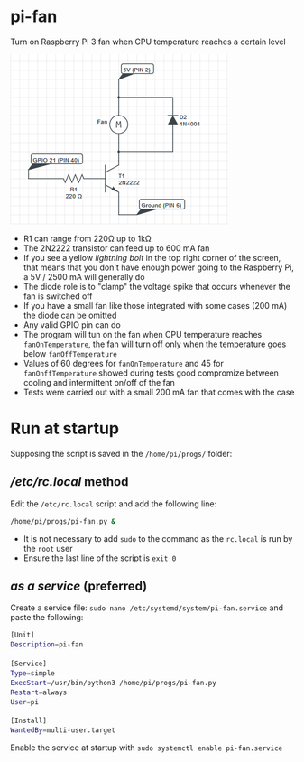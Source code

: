 # pi-fan
Turn on Raspberry Pi 3 fan when CPU temperature reaches a certain level

![pi-fan](./pi-fan.png)

- R1 can range from 220Ω up to 1kΩ
- The 2N2222 transistor can feed up to 600 mA fan
- If you see a yellow *lightning bolt* in the top right corner of the screen, that means that you don't have enough power going to the Raspberry Pi, a 5V / 2500 mA will generally do
- The diode role is to "clamp" the voltage spike that occurs whenever the fan is switched off
- If you have a small fan like those integrated with some cases (200 mA) the diode can be omitted
- Any valid GPIO pin can do
- The program will tun on the fan when CPU temperature reaches ``fanOnTemperature``, the fan will turn off only when the temperature goes below ``fanOffTemperature``
- Values of 60 degrees for ``fanOnTemperature`` and 45 for ``fanOnffTemperature`` showed during tests good compromize between cooling and intermittent on/off of the fan
- Tests were carried out with a small 200 mA fan that comes with the case

# Run at startup
Supposing the script is saved in the ``/home/pi/progs/`` folder:
## */etc/rc.local* method
Edit the ``/etc/rc.local`` script and add the following line:
````bash
/home/pi/progs/pi-fan.py &
````
- It is not necessary to add ``sudo`` to the command as the ``rc.local`` is run by the ``root`` user
- Ensure the last line of the script is ``exit 0``

## *as a service* (preferred)
Create a service file: ``sudo nano /etc/systemd/system/pi-fan.service`` and paste the following:
````bash
[Unit]
Description=pi-fan

[Service]
Type=simple
ExecStart=/usr/bin/python3 /home/pi/progs/pi-fan.py
Restart=always
User=pi

[Install]
WantedBy=multi-user.target
````
Enable the service at startup with ``sudo systemctl enable pi-fan.service``
